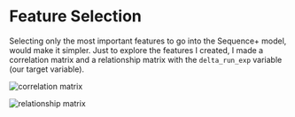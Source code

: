# Feature Selection

Selecting only the most important features to go into the Sequence+ model, would make it simpler. Just to explore the features I created, I made a correlation matrix and a relationship matrix with the `delta_run_exp` variable (our target variable).

![correlation matrix](../assets/corr_matrix.png)

![relationship matrix](../assets/rel_plot.png)
